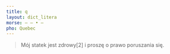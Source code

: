 ```yaml
---
title: q
layout: dict_litera
morse: ‒ ‒ • ‒
pho: Quebec
---
```

> Mój statek jest zdrowy[2] i proszę o prawo poruszania się.